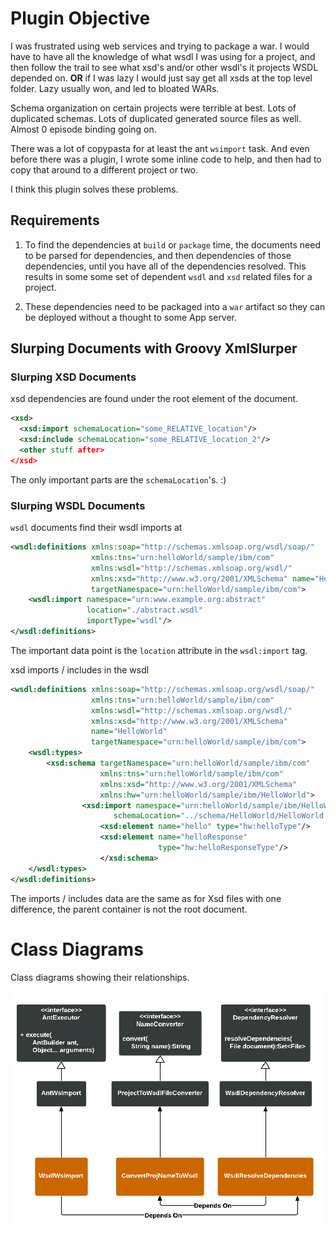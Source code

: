 # Plugin Objective

I was frustrated using web services and trying to package a war.  I
would have to have all the knowledge of what wsdl I was using for a project, and
then follow the trail to see what xsd's and/or other wsdl's it projects WSDL
depended on. **OR** if I was lazy I would just say get all xsds at the top level
folder.  Lazy usually won, and led to bloated WARs.

Schema organization on certain projects were terrible at best.  Lots of
duplicated schemas.  Lots of duplicated generated source files as well.  Almost
0 episode binding going on.

There was a lot of copypasta for at least the ant `wsimport` task.  And even
before there was a plugin, I wrote some inline code to help, and then had to
copy that around to a different project or two.

I think this plugin solves these problems.

## Requirements

1. To find the dependencies at `build` or `package` time, the documents need to
   be parsed for dependencies, and then dependencies of those dependencies,
   until you have all of the dependencies resolved. This results in some some
   set of dependent `wsdl` and `xsd` related files for a project.

2. These dependencies  need to be packaged into a `war` artifact so they can be
   deployed without a thought to some App server.


## Slurping Documents with Groovy XmlSlurper

### Slurping XSD Documents

xsd dependencies are found under the root
element of the document.

```xsd
<xsd>
  <xsd:import schemaLocation="some_RELATIVE_location"/>
  <xsd:include schemaLocation="some_RELATIVE_location_2"/>
  <other stuff after>
</xsd>
```

The only important parts are the `schemaLocation`'s. :)

### Slurping WSDL Documents

`wsdl` documents find their wsdl imports at

```wsdl
<wsdl:definitions xmlns:soap="http://schemas.xmlsoap.org/wsdl/soap/"
                  xmlns:tns="urn:helloWorld/sample/ibm/com"
				  xmlns:wsdl="http://schemas.xmlsoap.org/wsdl/"
				  xmlns:xsd="http://www.w3.org/2001/XMLSchema" name="HelloWorld"
				  targetNamespace="urn:helloWorld/sample/ibm/com">
	<wsdl:import namespace="urn:www.example.org:abstract"
	             location="./abstract.wsdl"
				 importType="wsdl"/>
</wsdl:definitions>
```
The important data point is the `location` attribute in the `wsdl:import` tag.

xsd imports / includes in the wsdl

```wsdl
<wsdl:definitions xmlns:soap="http://schemas.xmlsoap.org/wsdl/soap/"
                  xmlns:tns="urn:helloWorld/sample/ibm/com"
				  xmlns:wsdl="http://schemas.xmlsoap.org/wsdl/"
				  xmlns:xsd="http://www.w3.org/2001/XMLSchema"
				  name="HelloWorld"
				  targetNamespace="urn:helloWorld/sample/ibm/com">
	<wsdl:types>
	    <xsd:schema targetNamespace="urn:helloWorld/sample/ibm/com"
		            xmlns:tns="urn:helloWorld/sample/ibm/com"
					xmlns:xsd="http://www.w3.org/2001/XMLSchema"
					xmlns:hw="urn:helloWorld/sample/ibm/HelloWorld">
				<xsd:import namespace="urn:helloWorld/sample/ibm/HelloWorld"
				       schemaLocation="../schema/HelloWorld/HelloWorld.xsd"/>
					<xsd:element name="hello" type="hw:helloType"/>
					<xsd:element name="helloResponse"
					             type="hw:helloResponseType"/>
					</xsd:schema>
	</wsdl:types>
</wsdl:definitions>
```
The imports / includes data are the same as for Xsd files with one difference,
the parent container is not the root document.

# Class Diagrams

Class diagrams showing their relationships.

![class-diagram](./img/class-diagram.png "wsdl plugin classes")
